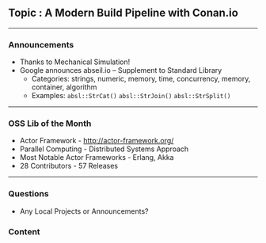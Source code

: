 ## Topic : A Modern Build Pipeline with Conan.io

---
### Announcements 

* Thanks to Mechanical Simulation!
* Google announces abseil.io – Supplement to Standard Library
	* Categories: strings, numeric, memory, time, concurrency, memory, container, algorithm
	* Examples:  `absl::StrCat()`  `absl::StrJoin()`  `absl::StrSplit()`
---
### OSS Lib of the Month
* Actor Framework - http://actor-framework.org/
* Parallel Computing - Distributed Systems Approach
* Most Notable Actor Frameworks - Erlang, Akka
* 28 Contributors - 57 Releases

---
### Questions
* Any Local Projects or Announcements?
	
### Content






